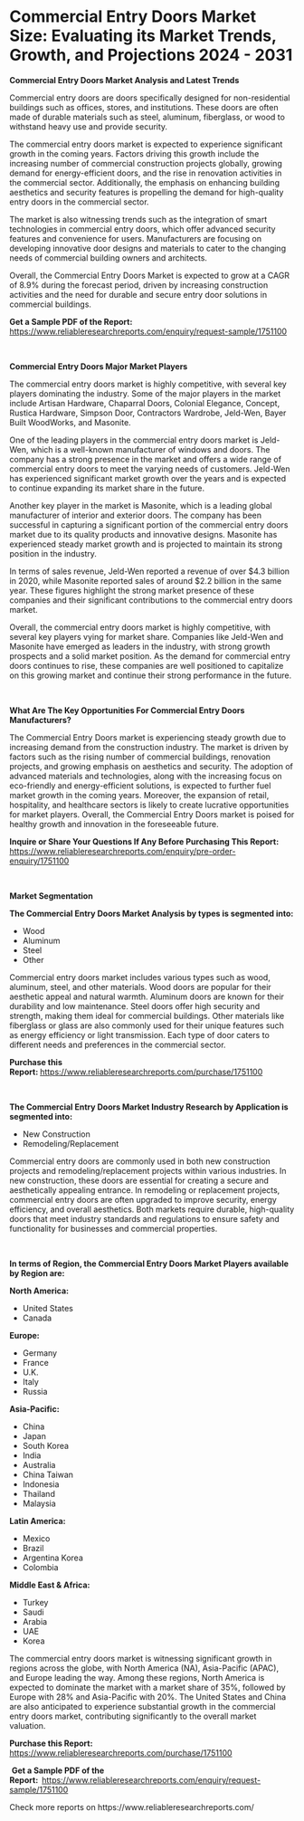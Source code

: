 <p><h1>Commercial Entry Doors Market Size: Evaluating its Market Trends, Growth, and Projections 2024 - 2031</h1></p><p><strong>Commercial Entry Doors Market Analysis and Latest Trends</strong></p>
<p><p>Commercial entry doors are doors specifically designed for non-residential buildings such as offices, stores, and institutions. These doors are often made of durable materials such as steel, aluminum, fiberglass, or wood to withstand heavy use and provide security.</p><p>The commercial entry doors market is expected to experience significant growth in the coming years. Factors driving this growth include the increasing number of commercial construction projects globally, growing demand for energy-efficient doors, and the rise in renovation activities in the commercial sector. Additionally, the emphasis on enhancing building aesthetics and security features is propelling the demand for high-quality entry doors in the commercial sector.</p><p>The market is also witnessing trends such as the integration of smart technologies in commercial entry doors, which offer advanced security features and convenience for users. Manufacturers are focusing on developing innovative door designs and materials to cater to the changing needs of commercial building owners and architects.</p><p>Overall, the Commercial Entry Doors Market is expected to grow at a CAGR of 8.9% during the forecast period, driven by increasing construction activities and the need for durable and secure entry door solutions in commercial buildings.</p></p>
<p><strong>Get a Sample PDF of the Report:&nbsp;</strong> <a href="https://www.reliableresearchreports.com/enquiry/request-sample/1751100">https://www.reliableresearchreports.com/enquiry/request-sample/1751100</a></p>
<p>&nbsp;</p>
<p><strong>Commercial Entry Doors Major Market Players</strong></p>
<p><p>The commercial entry doors market is highly competitive, with several key players dominating the industry. Some of the major players in the market include Artisan Hardware, Chaparral Doors, Colonial Elegance, Concept, Rustica Hardware, Simpson Door, Contractors Wardrobe, Jeld-Wen, Bayer Built WoodWorks, and Masonite.</p><p>One of the leading players in the commercial entry doors market is Jeld-Wen, which is a well-known manufacturer of windows and doors. The company has a strong presence in the market and offers a wide range of commercial entry doors to meet the varying needs of customers. Jeld-Wen has experienced significant market growth over the years and is expected to continue expanding its market share in the future.</p><p>Another key player in the market is Masonite, which is a leading global manufacturer of interior and exterior doors. The company has been successful in capturing a significant portion of the commercial entry doors market due to its quality products and innovative designs. Masonite has experienced steady market growth and is projected to maintain its strong position in the industry.</p><p>In terms of sales revenue, Jeld-Wen reported a revenue of over $4.3 billion in 2020, while Masonite reported sales of around $2.2 billion in the same year. These figures highlight the strong market presence of these companies and their significant contributions to the commercial entry doors market.</p><p>Overall, the commercial entry doors market is highly competitive, with several key players vying for market share. Companies like Jeld-Wen and Masonite have emerged as leaders in the industry, with strong growth prospects and a solid market position. As the demand for commercial entry doors continues to rise, these companies are well positioned to capitalize on this growing market and continue their strong performance in the future.</p></p>
<p>&nbsp;</p>
<p><strong>What Are The Key Opportunities For Commercial Entry Doors Manufacturers?</strong></p>
<p><p>The Commercial Entry Doors market is experiencing steady growth due to increasing demand from the construction industry. The market is driven by factors such as the rising number of commercial buildings, renovation projects, and growing emphasis on aesthetics and security. The adoption of advanced materials and technologies, along with the increasing focus on eco-friendly and energy-efficient solutions, is expected to further fuel market growth in the coming years. Moreover, the expansion of retail, hospitality, and healthcare sectors is likely to create lucrative opportunities for market players. Overall, the Commercial Entry Doors market is poised for healthy growth and innovation in the foreseeable future.</p></p>
<p><strong>Inquire or Share Your Questions If Any Before Purchasing This Report:</strong> <a href="https://www.reliableresearchreports.com/enquiry/pre-order-enquiry/1751100">https://www.reliableresearchreports.com/enquiry/pre-order-enquiry/1751100</a></p>
<p>&nbsp;</p>
<p><strong>Market Segmentation</strong></p>
<p><strong>The Commercial Entry Doors Market Analysis by types is segmented into:</strong></p>
<p><ul><li>Wood</li><li>Aluminum</li><li>Steel</li><li>Other</li></ul></p>
<p><p>Commercial entry doors market includes various types such as wood, aluminum, steel, and other materials. Wood doors are popular for their aesthetic appeal and natural warmth. Aluminum doors are known for their durability and low maintenance. Steel doors offer high security and strength, making them ideal for commercial buildings. Other materials like fiberglass or glass are also commonly used for their unique features such as energy efficiency or light transmission. Each type of door caters to different needs and preferences in the commercial sector.</p></p>
<p><strong>Purchase this Report:&nbsp;</strong><a href="https://www.reliableresearchreports.com/purchase/1751100">https://www.reliableresearchreports.com/purchase/1751100</a></p>
<p>&nbsp;</p>
<p><strong>The Commercial Entry Doors Market Industry Research by Application is segmented into:</strong></p>
<p><ul><li>New Construction</li><li>Remodeling/Replacement</li></ul></p>
<p><p>Commercial entry doors are commonly used in both new construction projects and remodeling/replacement projects within various industries. In new construction, these doors are essential for creating a secure and aesthetically appealing entrance. In remodeling or replacement projects, commercial entry doors are often upgraded to improve security, energy efficiency, and overall aesthetics. Both markets require durable, high-quality doors that meet industry standards and regulations to ensure safety and functionality for businesses and commercial properties.</p></p>
<p>&nbsp;</p>
<p><strong>In terms of Region, the Commercial Entry Doors Market Players available by Region are:</strong></p>
<p>
    <p> <strong> North America: </strong>
        <ul>
            <li>United States</li>
            <li>Canada</li>
        </ul>
        </p> 
    <p> <strong> Europe: </strong>
        <ul>
            <li>Germany</li>
            <li>France</li>
            <li>U.K.</li>
            <li>Italy</li>
            <li>Russia</li>
        </ul>
        </p> 
    <p> <strong> Asia-Pacific: </strong>
        <ul>
            <li>China</li>
            <li>Japan</li>
            <li>South Korea</li>
            <li>India</li>
            <li>Australia</li>
            <li>China Taiwan</li>
            <li>Indonesia</li>
            <li>Thailand</li>
            <li>Malaysia</li>
        </ul>
        </p> 
    <p> <strong> Latin America: </strong>
        <ul>
            <li>Mexico</li>
            <li>Brazil</li>
            <li>Argentina Korea</li>
            <li>Colombia</li>
        </ul>
        </p> 
    <p> <strong> Middle East & Africa: </strong>
        <ul>
            <li>Turkey</li>
            <li>Saudi</li>
            <li>Arabia</li>
            <li>UAE</li>
            <li>Korea</li>
        </ul>
    </p>
    </p>
<p><p>The commercial entry doors market is witnessing significant growth in regions across the globe, with North America (NA), Asia-Pacific (APAC), and Europe leading the way. Among these regions, North America is expected to dominate the market with a market share of 35%, followed by Europe with 28% and Asia-Pacific with 20%. The United States and China are also anticipated to experience substantial growth in the commercial entry doors market, contributing significantly to the overall market valuation.</p></p>
<p><strong>Purchase this Report: </strong><a href="https://www.reliableresearchreports.com/purchase/1751100">https://www.reliableresearchreports.com/purchase/1751100</a></p>
<p>&nbsp;<strong>Get a Sample PDF of the Report:&nbsp;&nbsp;</strong><a href="https://www.reliableresearchreports.com/enquiry/request-sample/1751100">https://www.reliableresearchreports.com/enquiry/request-sample/1751100</a></p>
<p><strong></strong></p>
<p>Check more reports on https://www.reliableresearchreports.com/</p>
